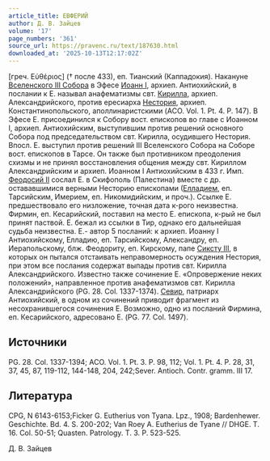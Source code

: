 ```yaml
---
article_title: ЕВФЕРИЙ
author: Д. В. Зайцев
volume: '17'
page_numbers: '361'
source_url: https://pravenc.ru/text/187630.html
downloaded_at: '2025-10-13T12:17:02Z'
---
```


[греч. Εὐθέριος] († после 433), еп. Тианский (Каппадокия). Накануне [Вселенского III Собора](<https://pravenc.ru/text/Вселенского III Собора.html>) в Эфесе [Иоанн I](<https://pravenc.ru/text/Иоанн I.html>), архиеп. Антиохийский, в послании к Е. называл анафематизмы свт. [Кирилла](https://pravenc.ru/text/Кирилл.html), архиеп. Александрийского, против ересиарха [Нестория](https://pravenc.ru/text/Несторий.html), архиеп. Константинопольского, аполлинаристскими (ACO. Vol. 1. Pt. 4. P. 147). В Эфесе Е. присоединился к Собору вост. епископов во главе с Иоанном I, архиеп. Антиохийским, выступившим против решений основного Собора под председательством свт. Кирилла, осудившего Нестория. Впосл. Е. выступил против решений III Вселенского Собора на Соборе вост. епископов в Тарсе. Он также был противником преодоления схизмы и не принял восстановления общения между свт. Кириллом Александрийским и архиеп. Иоанном I Антиохийским в 433 г. Имп. [Феодосий II](<https://pravenc.ru/text/Феодосий II.html>) сослал Е. в Скифополь (Палестина) вместе с др. остававшимися верными Несторию епископами ([Елладием](https://pravenc.ru/text/Елладием.html), еп. Тарсийским, Имерием, еп. Никомидийским, и проч.). Ссылке Е. предшествовало его низложение, точная дата к-рого неизвестна. Фирмин, еп. Кесарийский, поставил на место Е. епископа, к-рый не был принят паствой. Е. бежал из ссылки в Тир, однако его дальнейшая судьба неизвестна. Е.- автор 5 посланий: к архиеп. Иоанну I Антиохийскому, Елладию, еп. Тарсийскому, Александру, еп. Иерапольскому, блж. Феодориту, еп. Кирскому, папе [Сиксту III](<https://pravenc.ru/text/Сиксту III.html>), в которых он пытался отстаивать неправомерность осуждения Нестория, при этом все послания содержат выпады против свт. Кирилла Александрийского. Известно также сочинение Е. «Опровержение неких положений», направленное против анафематизмов свт. Кирилла Александрийского (PG. 28. Col. 1337-1374). [Севир](https://pravenc.ru/text/Севир.html), патриарх Антиохийский, в одном из сочинений приводит фрагмент из несохранившегося сочинения Е. Возможно, одно из посланий Фирмина, еп. Кесарийского, адресовано Е. (PG. 77. Col. 1497).

## Источники

PG. 28. Col. 1337-1394; ACO. Vol. 1. Pt. 3. P. 98, 112; Vol. 1. Pt. 4. P. 28, 31, 37, 45, 87, 119-112, 144-148, 204, 242;Sever. Antioch. Contr. gramm. III 17.

## Литература

CPG, N 6143-6153;Ficker G. Eutherius von Tyana. Lpz., 1908; Bardenhewer. Geschichte. Bd. 4. S. 200-202; Van Roey A. Eutherius de Tyane // DHGE. T. 16. Col. 50-51; Quasten. Patrology. T. 3. P. 523-525.

Д. В. Зайцев

